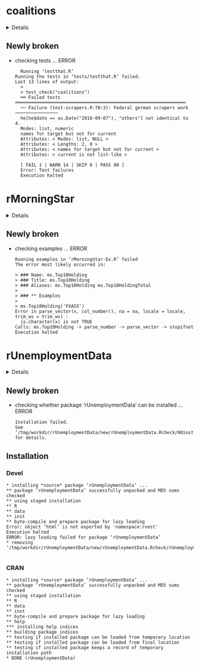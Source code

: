 # coalitions

<details>

* Version: 0.6.15
* GitHub: https://github.com/adibender/coalitions
* Source code: https://github.com/cran/coalitions
* Date/Publication: 2020-08-31 08:40:06 UTC
* Number of recursive dependencies: 77

Run `cloud_details(, "coalitions")` for more info

</details>

## Newly broken

*   checking tests ... ERROR
    ```
      Running ‘testthat.R’
    Running the tests in ‘tests/testthat.R’ failed.
    Last 13 lines of output:
      > 
      > test_check("coalitions")
      ══ Failed tests ════════════════════════════════════════════════════════════════
      ── Failure (test-scrapers.R:70:3): Federal german scrapers work ────────────────
      he[he$date == as.Date("2018-09-07"), "others"] not identical to 4.
      Modes: list, numeric
      names for target but not for current
      Attributes: < Modes: list, NULL >
      Attributes: < Lengths: 2, 0 >
      Attributes: < names for target but not for current >
      Attributes: < current is not list-like >
      
      [ FAIL 1 | WARN 14 | SKIP 0 | PASS 80 ]
      Error: Test failures
      Execution halted
    ```

# rMorningStar

<details>

* Version: 1.0.7
* GitHub: NA
* Source code: https://github.com/cran/rMorningStar
* Date/Publication: 2021-01-16 12:30:05 UTC
* Number of recursive dependencies: 60

Run `cloud_details(, "rMorningStar")` for more info

</details>

## Newly broken

*   checking examples ... ERROR
    ```
    Running examples in ‘rMorningStar-Ex.R’ failed
    The error most likely occurred in:
    
    > ### Name: ms.Top10Holding
    > ### Title: ms.Top10Holding
    > ### Aliases: ms.Top10Holding ms.Top10HoldingTotal
    > 
    > ### ** Examples
    > 
    > ms.Top10Holding('FXAIX')
    Error in parse_vector(x, col_number(), na = na, locale = locale, trim_ws = trim_ws) : 
      is.character(x) is not TRUE
    Calls: ms.Top10Holding -> parse_number -> parse_vector -> stopifnot
    Execution halted
    ```

# rUnemploymentData

<details>

* Version: 1.1.0
* GitHub: NA
* Source code: https://github.com/cran/rUnemploymentData
* Date/Publication: 2017-01-19 18:15:41
* Number of recursive dependencies: 120

Run `cloud_details(, "rUnemploymentData")` for more info

</details>

## Newly broken

*   checking whether package ‘rUnemploymentData’ can be installed ... ERROR
    ```
    Installation failed.
    See ‘/tmp/workdir/rUnemploymentData/new/rUnemploymentData.Rcheck/00install.out’ for details.
    ```

## Installation

### Devel

```
* installing *source* package ‘rUnemploymentData’ ...
** package ‘rUnemploymentData’ successfully unpacked and MD5 sums checked
** using staged installation
** R
** data
** inst
** byte-compile and prepare package for lazy loading
Error: object ‘html’ is not exported by 'namespace:rvest'
Execution halted
ERROR: lazy loading failed for package ‘rUnemploymentData’
* removing ‘/tmp/workdir/rUnemploymentData/new/rUnemploymentData.Rcheck/rUnemploymentData’


```
### CRAN

```
* installing *source* package ‘rUnemploymentData’ ...
** package ‘rUnemploymentData’ successfully unpacked and MD5 sums checked
** using staged installation
** R
** data
** inst
** byte-compile and prepare package for lazy loading
** help
*** installing help indices
** building package indices
** testing if installed package can be loaded from temporary location
** testing if installed package can be loaded from final location
** testing if installed package keeps a record of temporary installation path
* DONE (rUnemploymentData)


```
